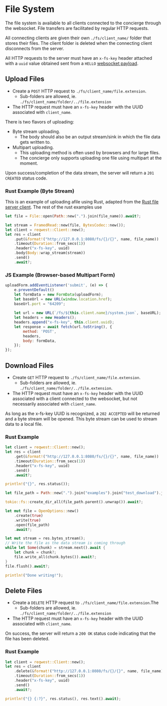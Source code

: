 # File System
The file system is available to all clients connected to the concierge through
the websocket. File transfers are facilitated by regular HTTP requests.

All connecting clients are given their own `./fs/client_name/` folder that stores their files. The client folder is deleted when the connecting client disconnects from the server.

All HTTP requests to the server must have an `x-fs-key` header attached with a `uuid` value obtained sent from a `HELLO` [websocket payload](./PAYLOAD.md).

## Upload Files
* Create a `POST` HTTP request to `./fs/client_name/file.extension`.
    * Sub-folders are allowed, ie. `./fs/client_name/folder/../file.extension`
* The HTTP request must have an `x-fs-key` header with the UUID associated with `client_name`.

There is two flavors of uploading:
* Byte stream uploading.
    * The body should also be an output stream/sink in which the file data gets written to.
* Multipart uploading.
    * This uploading method is often used by browsers and for large files.
    * The concierge only supports uploading one file using multipart at the moment.

Upon success/completion of the data stream, the server will return a `201 CREATED` status code.

### Rust Example (Byte Stream)
This is an example of uploading afile using Rust, adapted from the [Rust file server client](./examples/fs_client.rs). The rest of the rust examples use 

```rust
let file = File::open(Path::new(".").join(file_name)).await?;

let stream = FramedRead::new(file, BytesCodec::new());
let client = reqwest::Client::new();
let res = client
    .put(&format!("http://127.0.0.1:8080/fs/{}/{}", name, file_name))
    .timeout(Duration::from_secs(1))
    .header("x-fs-key", uuid)
    .body(Body::wrap_stream(stream))
    .send()
    .await?;
```

### JS Example (Browser-based Multipart Form)
```javascript
uploadForm.addEventListener('submit', (e) => {
    e.preventDefault()
    let formData = new FormData(uploadForm);
    let baseUrl = new URL(window.location.href);
    baseUrl.port = "64209";
    
    let url = new URL(`/fs/${this.client.name}/system.json`, baseURL);
    let headers = new Headers();
    headers.append("x-fs-key", this.client.uuid);
    let response = await fetch(url.toString(), {
        method: 'POST',
        headers,
        body: formData,
    });
});
```

## Download Files
* Create `GET` HTTP request to `./fs/client_name/file.extension`.
    * Sub-folders are allowed, ie. `./fs/client_name/folder/../file.extension`.
* The HTTP request must have an `x-fs-key` header with the UUID associated with a client connected to the websocket, but not necessarily associated with `client_name`.

As long as the x-fs-key UUID is recognized, a `202 ACCEPTED` will
be returned and a byte stream will be opened. This byte stream can be used
to stream data to a local file.

### Rust Example
```rust
let client = reqwest::Client::new();
let res = client
    .get(&format!("http://127.0.0.1:8080/fs/{}/{}", name, file_name))
    .timeout(Duration::from_secs(1))
    .header("x-fs-key", uuid)
    .send()
    .await?;

println!("{}", res.status());

let file_path = Path::new(".").join("examples").join("test_download").join(name).join(file_name);

tokio::fs::create_dir_all(file_path.parent().unwrap()).await?;

let mut file = OpenOptions::new()
    .create(true)
    .write(true)
    .open(file_path)
    .await?;

let mut stream = res.bytes_stream();
// Write the file as the data stream is coming through
while let Some(chunk) = stream.next().await {
    let chunk = chunk?;
    file.write_all(chunk.bytes()).await?;
}
file.flush().await?;

println!("Done writing!");
```
## Delete Files
* Create a `DELETE` HTTP request to `./fs/client_name/file.extension`.The
    * Sub-folders are allowed, ie. `./fs/client_name/folder/../file.extension`
* The HTTP request must have an `x-fs-key` header with the UUID associated with `client_name`.

On success, the server will return a `200 OK` status code indicating that the
file has been deleted.

### Rust Example
```rust
let client = reqwest::Client::new();
let res = client
    .delete(&format!("http://127.0.0.1:8080/fs/{}/{}", name, file_name))
    .timeout(Duration::from_secs(1))
    .header("x-fs-key", uuid)
    .send()
    .await?;

println!("{} {:?}", res.status(), res.text().await);
```